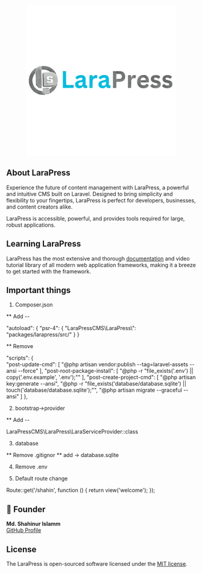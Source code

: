 <p align="center"><a href="https://larapress.org" target="_blank"><img src="packages/larapress/src/Assets/admin/img/larapress.svg" width="400" alt="LaraPress Logo"></a></p>

## About LaraPress 

Experience the future of content management with LaraPress, a powerful and intuitive CMS built on Laravel. Designed to bring simplicity and flexibility to your fingertips, LaraPress is perfect for developers, businesses, and content creators alike.

LaraPress is accessible, powerful, and provides tools required for large, robust applications.

## Learning LaraPress

LaraPress has the most extensive and thorough [documentation](https://larapress.org/documentation) and video tutorial library of all modern web application frameworks, making it a breeze to get started with the framework.

## Important things

1. Composer.json

** Add -- 

"autoload": {
        "psr-4": {
            "LaraPressCMS\\LaraPress\\": "packages/larapress/src/"
        }
    }

** Remove

"scripts": {        
        "post-update-cmd": [
            "@php artisan vendor:publish --tag=laravel-assets --ansi --force"
        ],
        "post-root-package-install": [
            "@php -r \"file_exists('.env') || copy('.env.example', '.env');\""
        ],
        "post-create-project-cmd": [
            "@php artisan key:generate --ansi",
            "@php -r \"file_exists('database/database.sqlite') || touch('database/database.sqlite');\"",
            "@php artisan migrate --graceful --ansi"
        ]
    },

2. bootstrap->provider

** Add --

LaraPressCMS\LaraPress\LaraServiceProvider::class  

3. database

** Remove .gitignor
** add -> database.sqlite

4. Remove .env

5. Default route change

Route::get('/shahin', function () {
    return view('welcome');
});

## 👤 Founder

**Md. Shahinur Islamm**  
[GitHub Profile](https://github.com/mdShahinurislamm)

## License

The LaraPress is open-sourced software licensed under the [MIT license](https://opensource.org/licenses/MIT).

